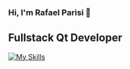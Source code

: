 ### Hi, I'm Rafael Parisi 👋
## Fullstack Qt Developer

[![My Skills](https://skillicons.dev/icons?i=c,cpp,py,qt,raspberrypi,cmake,gitlab,visualstudio,vscode)](https://skillicons.dev)
